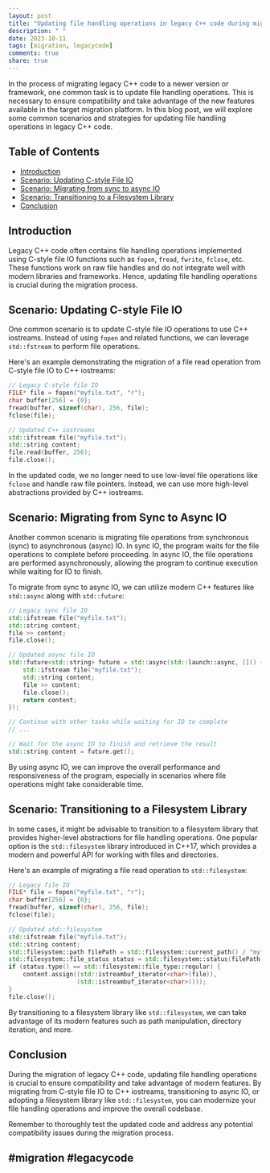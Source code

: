 ```yaml
---
layout: post
title: "Updating file handling operations in legacy C++ code during migration"
description: " "
date: 2023-10-11
tags: [migration, legacycode]
comments: true
share: true
---
```


In the process of migrating legacy C++ code to a newer version or framework, one common task is to update file handling operations. This is necessary to ensure compatibility and take advantage of the new features available in the target migration platform. In this blog post, we will explore some common scenarios and strategies for updating file handling operations in legacy C++ code.

## Table of Contents
- [Introduction](#introduction)
- [Scenario: Updating C-style File IO](#scenario-updating-c-style-file-io)
- [Scenario: Migrating from sync to async IO](#scenario-migrating-from-sync-to-async-io)
- [Scenario: Transitioning to a Filesystem Library](#scenario-transitioning-to-a-filesystem-library)
- [Conclusion](#conclusion)

## Introduction

Legacy C++ code often contains file handling operations implemented using C-style file IO functions such as `fopen`, `fread`, `fwrite`, `fclose`, etc. These functions work on raw file handles and do not integrate well with modern libraries and frameworks. Hence, updating file handling operations is crucial during the migration process.

## Scenario: Updating C-style File IO

One common scenario is to update C-style file IO operations to use C++ iostreams. Instead of using `fopen` and related functions, we can leverage `std::fstream` to perform file operations. 

Here's an example demonstrating the migration of a file read operation from C-style file IO to C++ iostreams:

```cpp
// Legacy C-style file IO
FILE* file = fopen("myfile.txt", "r");
char buffer[256] = {0};
fread(buffer, sizeof(char), 256, file);
fclose(file);

// Updated C++ iostreams
std::ifstream file("myfile.txt");
std::string content;
file.read(buffer, 256);
file.close();
```

In the updated code, we no longer need to use low-level file operations like `fclose` and handle raw file pointers. Instead, we can use more high-level abstractions provided by C++ iostreams.

## Scenario: Migrating from Sync to Async IO

Another common scenario is migrating file operations from synchronous (sync) to asynchronous (async) IO. In sync IO, the program waits for the file operations to complete before proceeding. In async IO, the file operations are performed asynchronously, allowing the program to continue execution while waiting for IO to finish.

To migrate from sync to async IO, we can utilize modern C++ features like `std::async` along with `std::future`:

```cpp
// Legacy sync file IO
std::ifstream file("myfile.txt");
std::string content;
file >> content;
file.close();

// Updated async file IO
std::future<std::string> future = std::async(std::launch::async, []() {
    std::ifstream file("myfile.txt");
    std::string content;
    file >> content;
    file.close();
    return content;
});

// Continue with other tasks while waiting for IO to complete
// ...

// Wait for the async IO to finish and retrieve the result
std::string content = future.get();
```

By using async IO, we can improve the overall performance and responsiveness of the program, especially in scenarios where file operations might take considerable time.

## Scenario: Transitioning to a Filesystem Library

In some cases, it might be advisable to transition to a filesystem library that provides higher-level abstractions for file handling operations. One popular option is the `std::filesystem` library introduced in C++17, which provides a modern and powerful API for working with files and directories.

Here's an example of migrating a file read operation to `std::filesystem`:

```cpp
// Legacy file IO
FILE* file = fopen("myfile.txt", "r");
char buffer[256] = {0};
fread(buffer, sizeof(char), 256, file);
fclose(file);

// Updated std::filesystem
std::ifstream file("myfile.txt");
std::string content;
std::filesystem::path filePath = std::filesystem::current_path() / "myfile.txt";
std::filesystem::file_status status = std::filesystem::status(filePath);
if (status.type() == std::filesystem::file_type::regular) {
    content.assign((std::istreambuf_iterator<char>(file)),
                   (std::istreambuf_iterator<char>()));
}
file.close();
```

By transitioning to a filesystem library like `std::filesystem`, we can take advantage of its modern features such as path manipulation, directory iteration, and more.

## Conclusion

During the migration of legacy C++ code, updating file handling operations is crucial to ensure compatibility and take advantage of modern features. By migrating from C-style file IO to C++ iostreams, transitioning to async IO, or adopting a filesystem library like `std::filesystem`, you can modernize your file handling operations and improve the overall codebase.

Remember to thoroughly test the updated code and address any potential compatibility issues during the migration process.

## #migration #legacycode